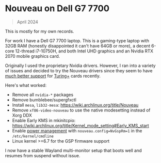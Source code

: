 # Nouveau on Dell G7 7700

> April 2024

This is mostly for my own records.

For work I have a Dell G7 7700 laptop. This is a gaming-type laptop with 32GB
RAM (honestly disappointed it can't have 64GB or more), a decent 6-core
12-thread i7-10750H, and both Intel UHD graphics and an Nvidia RTX 2070 mobile
graphics card.

Originally I used the proprietary Nvidia drivers. However, I ran into a variety
of issues and decided to try the Nouveau drivers since they seem to have [much
better support](https://nouveau.freedesktop.org/FeatureMatrix.html) for
[Turing+](https://nouveau.freedesktop.org/CodeNames.html#NV160) cards recently.

Here's what worked:

- Remove all `nvidia-*` packages
- Remove bumblebee/supergfxctl
- Install `mesa`, `lib32-mesa`: <https://wiki.archlinux.org/title/Nouveau>
- Remove `xf86-video-nouveau` to use the native modesetting instead of Xorg DDX
- Enable Early KMS in mkinitcpio:
  <https://wiki.archlinux.org/title/Kernel_mode_setting#Early_KMS_start>
- Enable [power management](https://nouveau.freedesktop.org/PowerManagement.html)
  with `nouveau.config=NvGspRm=1` in the `/etc/kernel/cmdline`
- Linux kernel >=6.7 for the GSP firmware support

I now have a stable Wayland multi-monitor setup that boots well and resumes from suspend without issue.
